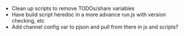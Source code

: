 * Clean up scripts to remove TODOs/share variables
* Have build script heredoc in a more advance run.js with version
  checking, etc
* Add channel config var to pjson and pull from there in js and scripts?
